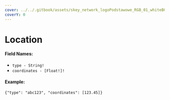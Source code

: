 ```yaml
---
cover: ../../.gitbook/assets/skey_network_logoPodstawowe_RGB_01_whiteBG.png
coverY: 0
---
```


# Location

#### Field Names:

* `type - String!`
* `coordinates - [Float!]!`

#### Example:

`{"type": "abc123", "coordinates": [123.45]}`
